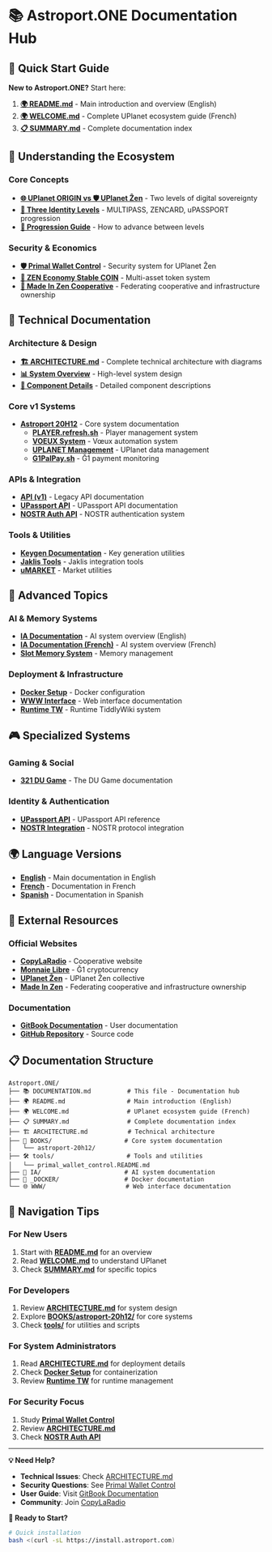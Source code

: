 # 📚 Astroport.ONE Documentation Hub

## 🎯 Quick Start Guide

**New to Astroport.ONE?** Start here:

1. **[🌍 README.md](README.md)** - Main introduction and overview (English)
2. **[🌍 WELCOME.md](WELCOME.md)** - Complete UPlanet ecosystem guide (French)
3. **[📋 SUMMARY.md](SUMMARY.md)** - Complete documentation index

## 🚀 Understanding the Ecosystem

### Core Concepts
* **[🌐 UPlanet ORIGIN vs 🛡️ UPlanet Ẑen](README.md#-the-uplanet-ecosystem-two-levels-of-digital-sovereignty)** - Two levels of digital sovereignty
* **[🎫 Three Identity Levels](README.md#-three-identity-levels-your-journey-to-digital-sovereignty)** - MULTIPASS, ZENCARD, uPASSPORT progression
* **[🚀 Progression Guide](README.md#-progression-from-uplanet-origin-to-uplanet-en)** - How to advance between levels

### Security & Economics
* **[🛡️ Primal Wallet Control](tools/primal_wallet_control.README.md)** - Security system for UPlanet Ẑen
* **[🏦 ZEN Economy Stable COIN](README.md#zen-economy-stable-coin-system)** - Multi-asset token system
* **[🏢 Made In Zen Cooperative](README.md#-made-in-zen-cooperative-system)** - Federating cooperative and infrastructure ownership

## 📖 Technical Documentation

### Architecture & Design
* **[🏗️ ARCHITECTURE.md](ARCHITECTURE.md)** - Complete technical architecture with diagrams
* **[📊 System Overview](ARCHITECTURE.md#-vue-densemble)** - High-level system design
* **[🔧 Component Details](ARCHITECTURE.md#-composants-principaux)** - Detailed component descriptions

### Core v1 Systems
* **[Astroport 20H12](BOOKS/astroport-20h12/README.md)** - Core system documentation
  * **[PLAYER.refresh.sh](BOOKS/astroport-20h12/player.refresh.sh/README.md)** - Player management system
  * **[VOEUX System](BOOKS/astroport-20h12/voeux.create.sh/README.md)** - Vœux automation system
  * **[UPLANET Management](BOOKS/astroport-20h12/uplanet.refresh.sh/README.md)** - UPlanet data management
  * **[G1PalPay.sh](BOOKS/astroport-20h12/g1palpay.sh.md)** - Ğ1 payment monitoring

### APIs & Integration
* **[API (v1)](BOOKS/api/README.md)** - Legacy API documentation
* **[UPassport API](api-upassport.md)** - UPassport API documentation
* **[NOSTR Auth API](API.NOSTRAuth.readme.md)** - NOSTR authentication system

### Tools & Utilities
* **[Keygen Documentation](tools/keygen.readme.md)** - Key generation utilities
* **[Jaklis Tools](tools/jaklis/README.md)** - Jaklis integration tools
* **[uMARKET](tools/README_uMARKET.md)** - Market utilities

## 🔧 Advanced Topics

### AI & Memory Systems
* **[IA Documentation](IA/README.md)** - AI system overview (English)
* **[IA Documentation (French)](IA/README.fr.md)** - AI system overview (French)
* **[Slot Memory System](IA/SLOT_MEMORY_README.md)** - Memory management

### Deployment & Infrastructure
* **[Docker Setup](_DOCKER/Readme.md)** - Docker configuration
* **[WWW Interface](WWW/Readme.md)** - Web interface documentation
* **[Runtime TW](RUNTIME/TW/readme.md)** - Runtime TiddlyWiki system

## 🎮 Specialized Systems

### Gaming & Social
* **[321 DU Game](321_DU.md)** - The DU Game documentation

### Identity & Authentication
* **[UPassport API](UPASSPORT_API.md)** - UPassport API reference
* **[NOSTR Integration](NIP-101/)** - NOSTR protocol integration

## 🌍 Language Versions

* **[English](README.md)** - Main documentation in English
* **[French](README.fr.md)** - Documentation in French
* **[Spanish](README.es.md)** - Documentation in Spanish

## 🔗 External Resources

### Official Websites
* **[CopyLaRadio](https://copylaradio.com)** - Cooperative website
* **[Monnaie Libre](https://monnaie-libre.fr)** - Ğ1 cryptocurrency
* **[UPlanet Ẑen](https://opencollective.com/uplanet-zero)** - UPlanet Ẑen collective
* **[Made In Zen](https://opencollective.com/made-in-zen)** - Federating cooperative and infrastructure ownership

### Documentation
* **[GitBook Documentation](https://astroport-1.gitbook.io/astroport.one/)** - User documentation
* **[GitHub Repository](https://github.com/papiche/Astroport.ONE)** - Source code

## 📋 Documentation Structure

```
Astroport.ONE/
├── 📚 DOCUMENTATION.md          # This file - Documentation hub
├── 🌍 README.md                 # Main introduction (English)
├── 🌍 WELCOME.md                # UPlanet ecosystem guide (French)
├── 📋 SUMMARY.md                # Complete documentation index
├── 🏗️ ARCHITECTURE.md           # Technical architecture
├── 📖 BOOKS/                    # Core system documentation
│   └── astroport-20h12/
├── 🛠️ tools/                    # Tools and utilities
│   └── primal_wallet_control.README.md
├── 🤖 IA/                       # AI system documentation
├── 🐳 _DOCKER/                  # Docker documentation
└── 🌐 WWW/                      # Web interface documentation
```

## 🎯 Navigation Tips

### For New Users
1. Start with **[README.md](README.md)** for an overview
2. Read **[WELCOME.md](WELCOME.md)** to understand UPlanet
3. Check **[SUMMARY.md](SUMMARY.md)** for specific topics

### For Developers
1. Review **[ARCHITECTURE.md](ARCHITECTURE.md)** for system design
2. Explore **[BOOKS/astroport-20h12/](BOOKS/astroport-20h12/README.md)** for core systems
3. Check **[tools/](tools/)** for utilities and scripts

### For System Administrators
1. Read **[ARCHITECTURE.md](ARCHITECTURE.md)** for deployment details
2. Check **[Docker Setup](_DOCKER/Readme.md)** for containerization
3. Review **[Runtime TW](RUNTIME/TW/readme.md)** for runtime management

### For Security Focus
1. Study **[Primal Wallet Control](tools/primal_wallet_control.README.md)**
2. Review **[ARCHITECTURE.md](ARCHITECTURE.md#sécurité-et-cryptographie)**
3. Check **[NOSTR Auth API](API.NOSTRAuth.readme.md)**

---

**💡 Need Help?**
- **Technical Issues**: Check [ARCHITECTURE.md](ARCHITECTURE.md)
- **Security Questions**: See [Primal Wallet Control](tools/primal_wallet_control.README.md)
- **User Guide**: Visit [GitBook Documentation](https://astroport-1.gitbook.io/astroport.one/)
- **Community**: Join [CopyLaRadio](https://copylaradio.com)

**🚀 Ready to Start?**
```bash
# Quick installation
bash <(curl -sL https://install.astroport.com)
``` 